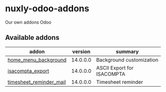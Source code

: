 # nuxly-odoo-addons
Our own addons Odoo

[//]: # (addons)

Available addons
----------------
addon | version | summary
--- | --- | ---
[home_menu_background](home_menu_background/) | 14.0.0.0 | Background customization
[isacompta_export](isacompta_export/) | 14.0.0.0 | ASCII Export for ISACOMPTA
[timesheet_reminder_mail](timesheet_reminder_mail/) | 14.0.0.0 | Timesheet reminder

[//]: # (end addons)
